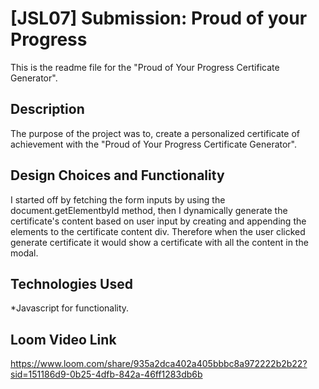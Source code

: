 # [JSL07] Submission: Proud of your Progress

This is the readme file for the "Proud of Your Progress Certificate Generator".

## Description

The purpose of the project was to, create a personalized certificate of achievement with the "Proud of Your Progress Certificate Generator".

## Design Choices and Functionality

I started off by fetching the form inputs by using the document.getElementbyId method, then I dynamically generate the certificate's content based on user input by creating and appending the elements to the certificate content div. Therefore when the user clicked generate certificate it would show a certificate with all the content in the modal.

## Technologies Used

\*Javascript for functionality.

## Loom Video Link

https://www.loom.com/share/935a2dca402a405bbbc8a972222b2b22?sid=151186d9-0b25-4dfb-842a-46ff1283db6b
